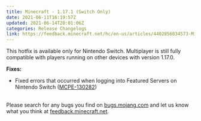 ```yaml
---
title: Minecraft - 1.17.1 (Switch Only)
date: 2021-06-11T16:19:57Z
updated: 2021-06-14T20:01:06Z
categories: Release Changelogs
link: https://feedback.minecraft.net/hc/en-us/articles/4402856034573-Minecraft-1-17-1-Switch-Only-
---
```


This hotfix is available only for Nintendo Switch. Multiplayer is still fully compatible with players running on other devices with version 1.17.0.  
  

**Fixes:** 

- Fixed errors that occurred when logging into Featured Servers on Nintendo Switch ([MCPE-130282](https://bugs.mojang.com/browse/MCPE-130282))  
   

Please search for any bugs you find on [bugs.mojang.com](https://bugs.mojang.com/) and let us know what you think at [feedback.minecraft.net](https://feedback.minecraft.net/).
